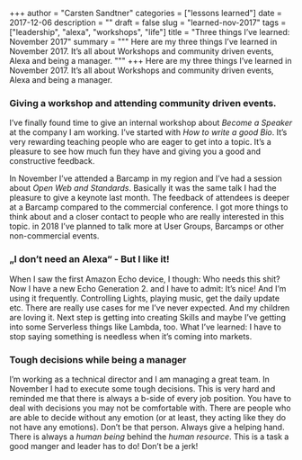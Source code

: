+++
author = "Carsten Sandtner"
categories = ["lessons learned"]
date = 2017-12-06
description = ""
draft = false
slug = "learned-nov-2017"
tags = ["leadership", "alexa", "workshops", "life"]
title = "Three things I’ve learned: November 2017"
summary = """
Here are my three things I’ve learned in November 2017. It’s all about Workshops and community driven events, Alexa and being a manager.
"""
+++
Here are my three things I’ve learned in November 2017. It’s all about Workshops and community driven events, Alexa and being a manager.

### Giving a workshop and attending community driven events.
I’ve finally found time to give an internal workshop about _Become a Speaker_ at the company I am working. I’ve started with _How to write a good Bio_. It’s very rewarding teaching people who are eager to get into a topic. It’s a pleasure to see how much fun they have and giving you a good and constructive feedback.

In November I’ve attended a Barcamp in my region and I’ve had a session about _Open Web and Standards_. Basically it was the same talk I had the pleasure to give a keynote last month. The feedback of attendees is deeper at a Barcamp compared to the commercial conference. I got more things to think about and a closer contact to people who are really interested in this topic. in 2018 I’ve planned to talk more at User Groups, Barcamps or other non-commercial events.

### „I don’t need an Alexa“ - But I like it!
When I saw the first Amazon Echo device, I though: Who needs this shit? Now I have a new Echo Generation 2. and I have to admit: It’s nice! And I’m using it frequently. Controlling Lights, playing music, get the daily update etc. There are really use cases for me I’ve never expected. And my children are loving it. Next step is getting into creating Skills and maybe I’ve getting into some Serverless things like Lambda, too. What I’ve learned: I have to stop saying something is needless when it’s coming into markets.


### Tough decisions while being a manager
I’m working as a technical director and I am managing a great team. In November I had to execute some tough decisions. This is very hard and reminded me that there is always a b-side of every job position. You have to deal with decisions you may not be comfortable with. There are people who are able to decide without any emotion (or at least, they acting like they do not have any emotions). Don’t be that person. Always give a helping hand. There is always a _human being_ behind the _human resource_.  This is a task a good manger and leader has to do! Don’t be a jerk!
